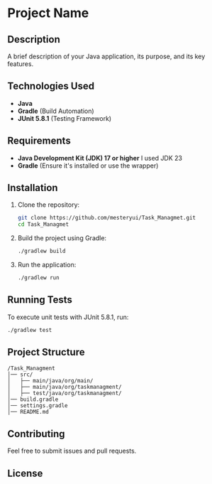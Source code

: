 # Project Name

## Description
A brief description of your Java application, its purpose, and its key features.

## Technologies Used
- **Java**
- **Gradle** (Build Automation)
- **JUnit 5.8.1** (Testing Framework)

## Requirements
- **Java Development Kit (JDK) 17 or higher** I used JDK 23
- **Gradle** (Ensure it's installed or use the wrapper)

## Installation
1. Clone the repository:
   ```sh
   git clone https://github.com/mesteryui/Task_Managmet.git
   cd Task_Managmet
   ```
2. Build the project using Gradle:
   ```sh
   ./gradlew build
   ```
3. Run the application:
   ```sh
   ./gradlew run
   ```

## Running Tests
To execute unit tests with JUnit 5.8.1, run:
```sh
./gradlew test
```

## Project Structure
```
/Task_Managment
│── src/
│   ├── main/java/org/main/ 
│   ├── main/java/org/taskmanagment/
│   ├── test/java/org/taskmanagment/
│── build.gradle
│── settings.gradle
│── README.md
```

## Contributing
Feel free to submit issues and pull requests.

## License


